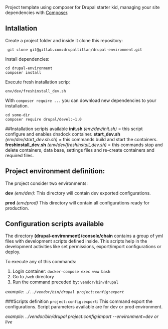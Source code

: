 Project template using composer for Drupal starter kid, managing your site
dependencies with [Composer](https://getcomposer.org/).

## Intallation

Create a project folder and inside it clone this repository:
```
 git clone git@gitlab.com:drupaltitlan/drupal-environment.git
```
Install dependencies:
```
cd drupal-environment
composer install
```

Execute fresh installation scrip:
```
env/dev/freshinstall_dev.sh
```


With `composer require ...` you can download new dependencies to your 
installation.

```
cd some-dir
composer require drupal/devel:~1.0
```
##Installation scripts available
**init.sh** *(env/dev/init.sh)* = this script configure and enables dnsdock container.
**start_dev.sh** *(env/dev/start_dev.sh.sh)* = this commands build and start the containers.
**freshinstall_dev.sh** *(env/dev/freshinstall_dev.sh)* = this commands stop and delete containers, data base, settings files and re-create containers and required files.   

## Project environment definition:
The project consider two environments:

**dev** *(env/dev)*:
This directory will contain dev exported configurations.

**prod** *(env/prod)*
This directory will contain all configurations ready for production.

## Configuration scripts available 
The directory **(drupal-environment)/console/chain** contains a group of yml files with development scripts defined inside.
This scripts help in the development activities like set permissions, export/import configurations or deploy.

To execute any of this commands:

1. Login container: `docker-compose exec www bash`
2. Go to `/web` directory
3. Run the command preceded by: `vendor/bin/drupal `

*example:
    `./../vendor/bin/drupal project:config:export`*
     
###Scripts definition
`project:config:export`:
This command export the configurations.
Script parameters available are for dev or prod environment.

*example:
    ../vendor/bin/drupal project:config:import --environment=dev or live*


